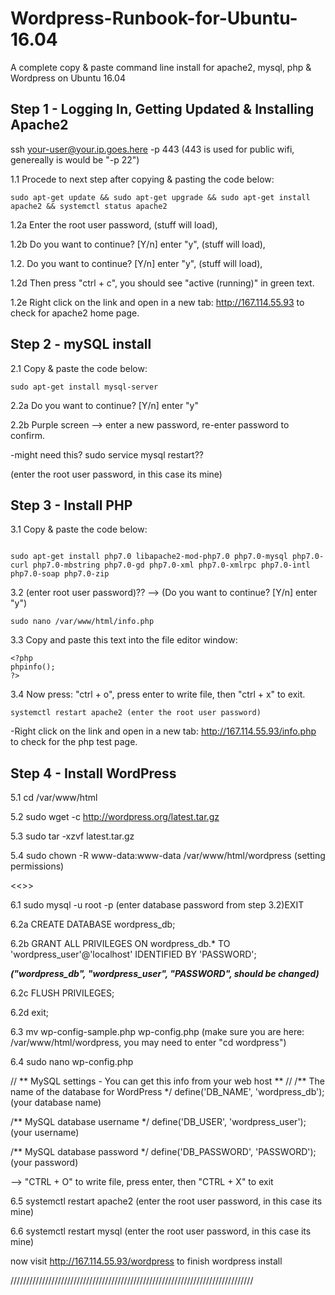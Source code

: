 # Wordpress-Runbook-for-Ubuntu-16.04
A complete copy &amp; paste command line install for apache2, mysql, php &amp; Wordpress on Ubuntu 16.04

## Step 1 - Logging In, Getting Updated & Installing Apache2

ssh your-user@your.ip.goes.here -p 443 (443 is used for public wifi, genereally is would be "-p 22")

1.1 Procede to next step after copying & pasting the code below:

```
sudo apt-get update && sudo apt-get upgrade && sudo apt-get install apache2 && systemctl status apache2
```
1.2a Enter the root user password, (stuff will load),

1.2b Do you want to continue? [Y/n] enter "y", (stuff will load),

1.2. Do you want to continue? [Y/n] enter "y", (stuff will load),

1.2d Then press "ctrl + c", you should see "active (running)" in green text.

1.2e Right click on the link and open in a new tab: http://167.114.55.93 to check for apache2 home page.

## Step 2 - mySQL install

2.1 Copy & paste the code below:

```
sudo apt-get install mysql-server 
```
2.2a Do you want to continue? [Y/n] enter "y"

2.2b Purple screen --> enter a new password, re-enter password to confirm.

-might need this? sudo service mysql restart??

(enter the root user password, in this case its mine)

## Step 3 - Install PHP

3.1 Copy & paste the code below:

```

sudo apt-get install php7.0 libapache2-mod-php7.0 php7.0-mysql php7.0-curl php7.0-mbstring php7.0-gd php7.0-xml php7.0-xmlrpc php7.0-intl php7.0-soap php7.0-zip

```
	
3.2 (enter root user password)?? --> (Do you want to continue? [Y/n] enter "y")

```
sudo nano /var/www/html/info.php 
```

3.3 Copy and paste this text into the file editor window:

```
<?php
phpinfo();
?>
```

3.4 Now press: "ctrl + o", press enter to write file, then "ctrl + x" to exit.

```
systemctl restart apache2 (enter the root user password)
```
-Right click on the link and open in a new tab: http://167.114.55.93/info.php to check for the php test page.

## Step 4 - Install WordPress

5.1 cd /var/www/html

5.2 sudo wget -c http://wordpress.org/latest.tar.gz

5.3 sudo tar -xzvf latest.tar.gz

5.4 sudo chown -R www-data:www-data /var/www/html/wordpress (setting permissions)

<<<creating database in mySQL>>>

6.1 sudo mysql -u root -p (enter database password from step 3.2)EXIT


6.2a CREATE DATABASE wordpress_db; 

6.2b GRANT ALL PRIVILEGES ON wordpress_db.* TO 'wordpress_user'@'localhost' IDENTIFIED BY 'PASSWORD'; 

*****("wordpress_db", "wordpress_user", "PASSWORD", should be changed)*****

6.2c FLUSH PRIVILEGES;

6.2d exit;

6.3 mv wp-config-sample.php wp-config.php (make sure you are here:  /var/www/html/wordpress, you may need to enter "cd wordpress")

6.4 sudo nano wp-config.php

// ** MySQL settings - You can get this info from your web host ** //
/** The name of the database for WordPress */
define('DB_NAME', 'wordpress_db');                (your database name)

/** MySQL database username */
define('DB_USER', 'wordpress_user');              (your username)

/** MySQL database password */
define('DB_PASSWORD', 'PASSWORD');                (your password)

--> "CTRL + O" to write file, press enter, then "CTRL + X" to exit

6.5 systemctl restart apache2 (enter the root user password, in this case its mine)

6.6 systemctl restart mysql (enter the root user password, in this case its mine)




now visit http://167.114.55.93/wordpress to finish wordpress install


/////////////////////////////////////////////////////////////////////////////
